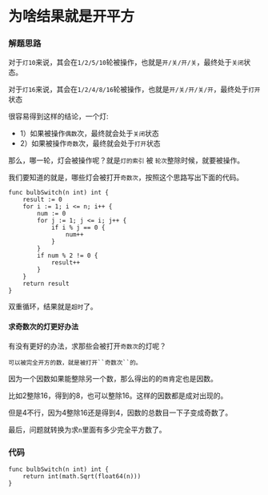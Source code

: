 # 为啥结果就是开平方
### 解题思路
对于``灯10``来说，其会在``1/2/5/10``轮被操作，也就是``开/关/开/关``，最终处于``关闭``状态。

对于``灯16``来说，其会在``1/2/4/8/16``轮被操作，也就是``开/关/开/关/开``，最终处于``打开``状态

很容易得到这样的结论，一个灯:
* 1）如果被操作``偶数``次，最终就会处于``关闭``状态
* 2）如果被操作``奇数``次，最终就会处于``打开``状态

那么，哪一轮，灯会被操作呢？就是``灯的索引`` 被 ``轮次``整除时候，就要被操作。

我们要知道的就是，哪些灯会被打开``奇数次``，按照这个思路写出下面的代码。

```
func bulbSwitch(n int) int {
	result := 0
	for i := 1; i <= n; i++ {
		num := 0
		for j := 1; j <= i; j++ {
			if i % j == 0 {
				num++
			}
		}
		if num % 2 != 0 {
			result++
		}
	}
	return result
}
```
双重循环，结果就是``超时``了。
#### 求奇数次的灯更好办法
有没有更好的办法，求那些会被打开``奇数次``的灯呢？
```
可以被完全开方的数，就是被打开``奇数次``的。
```
因为一个因数如果能整除另一个数，那么得出的的``商``肯定也是因数。

比如2整除16，得到的8，也可以整除16。这样的因数都是成对出现的。

但是4不行，因为4整除16还是得到4，因数的总数目一下子变成奇数了。

最后，问题就转换为求``n``里面有多少完全平方数了。

### 代码

```golang
func bulbSwitch(n int) int {
	return int(math.Sqrt(float64(n)))
}
```